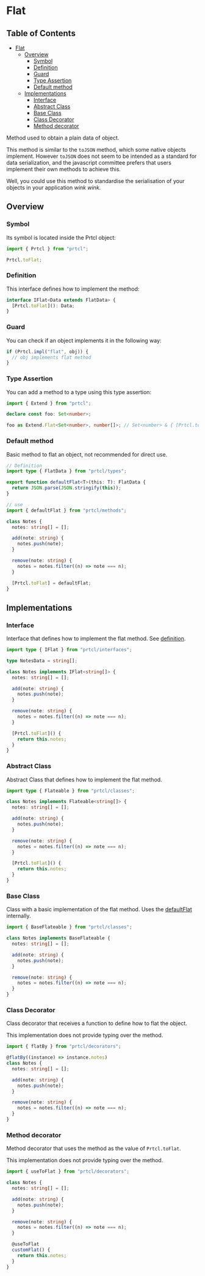 # Flat

<!--toc:start-->

## Table of Contents

- [Flat](#flat)
  - [Overview](#overview)
    - [Symbol](#symbol)
    - [Definition](#definition)
    - [Guard](#guard)
    - [Type Assertion](#type-assertion)
    - [Default method](#default-method)
  - [Implementations](#implementations)
    - [Interface](#interface)
    - [Abstract Class](#abstract-class)
    - [Base Class](#base-class)
    - [Class Decorator](#class-decorator)
    - [Method decorator](#method-decorator)

<!--toc:end-->

Method used to obtain a plain data of object.

This method is similar to the `toJSON` method, which some native objects
implement. However `toJSON` does not seem to be intended as a standard for data
serialization, and the javascript committee prefers that users implement their
own methods to achieve this.

Well, you could use this method to standardise the serialisation of your objects
in your application _wink wink_.

## Overview

### Symbol

Its symbol is located inside the Prtcl object:

```typescript
import { Prtcl } from "prtcl";

Prtcl.toFlat;
```

### Definition

This interface defines how to implement the method:

```typescript
interface IFlat<Data extends FlatData> {
  [Prtcl.toFlat](): Data;
}
```

### Guard

You can check if an object implements it in the following way:

```typescript
if (Prtcl.impl("flat", obj)) {
  // obj implements flat method
}
```

### Type Assertion

You can add a method to a type using this type assertion:

```typescript
import { Extend } from "prtcl";

declare const foo: Set<number>;

foo as Extend.Flat<Set<number>, number[]>; // Set<number> & { [Prtcl.toFlat](): number[] }
```

### Default method

Basic method to flat an object, not recommended for direct use.

```typescript
// Definition
import type { FlatData } from "prtcl/types";

export function defaultFlat<T>(this: T): FlatData {
  return JSON.parse(JSON.stringify(this));
}

// use
import { defaultFlat } from "prtcl/methods";

class Notes {
  notes: string[] = [];

  add(note: string) {
    notes.push(note);
  }

  remove(note: string) {
    notes = notes.filter((n) => note === n);
  }

  [Prtcl.toFlat] = defaultFlat;
}
```

## Implementations

### Interface

Interface that defines how to implement the flat method. See
[definition](#definition).

```typescript
import type { IFlat } from "prtcl/interfaces";

type NotesData = string[];

class Notes implements IFlat<string[]> {
  notes: string[] = [];

  add(note: string) {
    notes.push(note);
  }

  remove(note: string) {
    notes = notes.filter((n) => note === n);
  }

  [Prtcl.toFlat]() {
    return this.notes;
  }
}
```

### Abstract Class

Abstract Class that defines how to implement the flat method.

```typescript
import type { Flateable } from "prtcl/classes";

class Notes implements Flateable<string[]> {
  notes: string[] = [];

  add(note: string) {
    notes.push(note);
  }

  remove(note: string) {
    notes = notes.filter((n) => note === n);
  }

  [Prtcl.toFlat]() {
    return this.notes;
  }
}
```

### Base Class

Class with a basic implementation of the flat method. Uses the
[defaultFlat](#default-method) internally.

```typescript
import { BaseFlateable } from "prtcl/classes";

class Notes implements BaseFlateable {
  notes: string[] = [];

  add(note: string) {
    notes.push(note);
  }

  remove(note: string) {
    notes = notes.filter((n) => note === n);
  }
}
```

### Class Decorator

Class decorator that receives a function to define how to flat the object.

This implementation does not provide typing over the method.

```typescript
import { flatBy } from "prtcl/decorators";

@flatBy((instance) => instance.notes)
class Notes {
  notes: string[] = [];

  add(note: string) {
    notes.push(note);
  }

  remove(note: string) {
    notes = notes.filter((n) => note === n);
  }
}
```

### Method decorator

Method decorator that uses the method as the value of `Prtcl.toFlat`.

This implementation does not provide typing over the method.

```typescript
import { useToFlat } from "prtcl/decorators";

class Notes {
  notes: string[] = [];

  add(note: string) {
    notes.push(note);
  }

  remove(note: string) {
    notes = notes.filter((n) => note === n);
  }

  @useToFlat
  customFlat() {
    return this.notes;
  }
}
```
